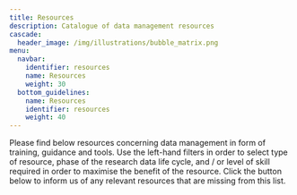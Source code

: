 ```yaml
---
title: Resources
description: Catalogue of data management resources
cascade:
  header_image: /img/illustrations/bubble_matrix.png
menu:
  navbar:
    identifier: resources
    name: Resources
    weight: 30
  bottom_guidelines:
    name: Resources
    identifier: resources
    weight: 40
---
```


Please find below resources concerning data management in form of training, guidance and tools. Use the left-hand filters in order to select type of resource, phase of the research data life cycle, and / or level of skill required in order to maximise the benefit of the resource. Click the button below to inform us of any relevant resources that are missing from this list.
